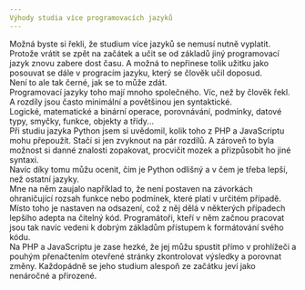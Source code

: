 ```yaml
---
Výhody studia více programovacích jazyků
---
```


Možná byste si řekli, že studium více jazyků se nemusí nutně vyplatit. Protože vrátit se zpět na začátek a učit se od základů jiný programovací jazyk znovu zabere dost času. A možná to nepřinese tolik užitku jako posouvat se dále v progracím jazyku, který se člověk učil doposud.
<br>
Není to ale tak černé, jak se to může zdát.
<br>
Programovací jazyky toho mají mnoho společného. Víc, než by člověk řekl. A rozdíly jsou často minimální a povětšinou jen syntaktické.
<br>
Logické, matematické a binární operace, porovnávání, podmínky, datové typy, smyčky, funkce, objekty a třídy...
<br>
Při studiu jazyka Python jsem si uvědomil, kolik toho z PHP a JavaScriptu mohu přepoužít. Stačí si jen zvyknout na pár rozdílů. A zároveň to byla možnost si danné znalosti zopakovat, procvičit mozek a přizpůsobit ho jiné syntaxi.
<br>
Navíc díky tomu můžu ocenit, čím je Python odlišný a v čem je třeba lepší, než ostatní jazyky.
<br>
Mne na něm zaujalo například to, že není postaven na závorkách ohraničující rozsah funkce nebo podmínek, které platí v určitém případě. Místo toho je nastaven na odsazení, což z něj dělá v některých případech lepšího adepta na čitelný kód.
Programátoři, kteří v něm začnou pracovat jsou tak navíc vedeni k dobrým základům přístupem k formátování svého kódu.
<br>
Na PHP a JavaScriptu je zase hezké, že jej můžu spustit přímo v prohlížeči a pouhým přenačtením otevřené stránky  zkontrolovat výsledky a porovnat změny.
Každopádně se jeho studium alespoň ze začátku jeví jako nenáročné a přirozené.